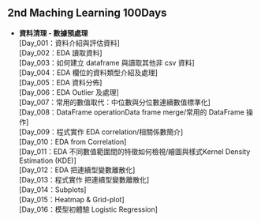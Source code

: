 ## 2nd Maching Learning 100Days  
  
  
* **資料清理 - 數據預處理**  
  [Day_001：資料介紹與評估資料]  
  [Day_002：EDA 讀取資料]  
  [Day_003：如何建立 dataframe 與讀取其他非 csv 資料]  
  [Day_004：EDA 欄位的資料類型介紹及處理]  
  [Day_005：EDA 資料分佈]  
  [Day_006：EDA Outlier 及處理]  
  [Day_007：常用的數值取代：中位數與分位數連續數值標準化]  
  [Day_008：DataFrame operationData frame merge/常用的 DataFrame 操作]  
  [Day_009：程式實作 EDA correlation/相關係數簡介]  
  [Day_010：EDA from Correlation]  
  [Day_011：EDA 不同數值範圍間的特徵如何檢視/繪圖與樣式Kernel Density Estimation (KDE)]  
  [Day_012：EDA 把連續型變數離散化]  
  [Day_013：程式實作 把連續型變數離散化]  
  [Day_014：Subplots]  
  [Day_015：Heatmap & Grid-plot]  
  [Day_016：模型初體驗 Logistic Regression]  
